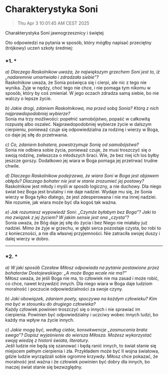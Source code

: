 # Charakterystyka Soni

> Thu Apr  3 10:01:45 AM CEST 2025

Charakterystyka Soni jawnogrzesznicy i świętej

Oto odpowiedzi na pytania w sposób, który mógłby napisać przeciętny (trójkowy) uczeń szkoły średniej:  

### *1. *

*a) Dlaczego Raskolnikow uważa, że największym grzechem Soni jest to, iż „nadaremnie umartwiała i zdradzała siebie”?*  
Raskolnikow uważa, że Sonia poświęca się i cierpi, ale nic z tego nie wynika. Żyje w nędzy, choć tego nie chce, i nie pomaga tym nikomu w sposób, który by coś zmieniał. W jego oczach zdradza samą siebie, bo nie walczy o lepsze życie.  

*b) Jakie drogi, zdaniem Raskolnikowa, ma przed sobą Sonia? Którą z nich najprawdopodobniej wybierze?*  
Sonia ma trzy możliwości: popełnić samobójstwo, popaść w całkowitą rozpustę albo oszaleć. Najprawdopodobniej wybierze życie w dalszym cierpieniu, ponieważ czuje się odpowiedzialna za rodzinę i wierzy w Boga, co daje jej siłę do przetrwania.  

*c) Co, zdaniem bohatera, powstrzymuje Sonię od samobójstwa?*  
Sonia nie odbiera sobie życia, ponieważ czuje, że musi troszczyć się o swoją rodzinę, zwłaszcza o młodszych braci. Wie, że bez niej ich los byłby jeszcze gorszy. Dodatkowo jej wiara w Boga pomaga jej przetrwać trudne chwile.  

*d) Dlaczego Raskolnikow podejrzewa, że wiara Soni w Boga jest objawem obłędu? Dlaczego bohater nie jest w stanie zrozumieć jej postawy?*  
Raskolnikow jest młody i myśli w sposób logiczny, a nie duchowy. Dla niego świat bez Boga jest brutalny i nie daje nadziei. Wydaje mu się, że Sonia wierzy w Boga tylko dlatego, że jest zdesperowana i nie ma innej nadziei. Nie rozumie, jak wiara może być dla kogoś tak ważna.  

*e) Jak rozumiesz wypowiedź Soni: „Czymże byłabym bez Boga”? Jaki to ma związek z jej życiem? W jakim sensie jest ona „czysta”?*  
Sonia uważa, że Bóg daje jej siłę do życia i bez Niego nie miałaby już nadziei. Mimo że żyje w grzechu, w głębi serca pozostaje czysta, bo robi to z konieczności, a nie dla własnej przyjemności. Nie zatraciła swojej duszy i dalej wierzy w dobro.  

---  

### *2. *

*a) W jaki sposób Czesław Miłosz odpowiada na pytanie postawione przez bohaterów Dostojewskiego: „A może Boga wcale nie ma?”*  
Miłosz uważa, że jeśli Boga nie ma, to człowiek nie ma zasad i może robić, co chce, nawet krzywdzić innych. Dla niego wiara w Boga daje ludziom moralność i poczucie odpowiedzialności za swoje czyny.  

*b) Jaki obowiązek, zdaniem poety, spoczywa na każdym człowieku? Kim ma być w stosunku do drugiego człowieka?*  
Każdy człowiek powinien troszczyć się o innych i nie sprawiać im cierpienia. Powinien być odpowiedzialny i uczciwy wobec innych ludzi, bo każdy ma wpływ na życie innych.  

*c) Jakie mogą być, według ciebie, konsekwencje „zasmucania brata swego”? Dopisz wyjaśnienie do wiersza Miłosza. Możesz wykorzystać swoją wiedzę z historii świata, literatury.*  
Jeśli ludzie nie będą się szanować i będą ranić innych, to świat stanie się miejscem pełnym cierpienia i zła. Przykładem może być II wojna światowa, gdzie ludzie wyrządzali sobie ogromne krzywdy. Miłosz chce pokazać, że moralność jest ważna i że człowiek powinien być dobry dla innych, bo inaczej świat stanie się bezwzględny.
